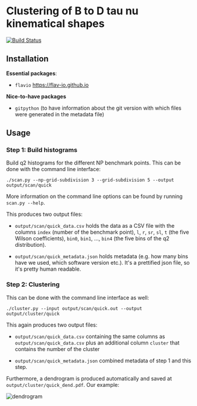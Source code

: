 # Clustering of B to D tau nu kinematical shapes

[![Build Status](https://travis-ci.org/RD-clustering/B_decays_clustering.svg?branch=master)](https://travis-ci.org/RD-clustering/B_decays_clustering)

## Installation

**Essential packages**:

* ``flavio`` https://flav-io.github.io 

**Nice-to-have packages**

* ``gitpython`` (to have information about the git version with which 
    files were generated in the metadata file)

## Usage

### Step 1: Build histograms

Build q2 histograms for the different NP benchmark points.
This can be done with the command line interface:
        
    ./scan.py --np-grid-subdivision 3 --grid-subdivision 5 --output output/scan/quick

More information on the command line options can be found by running
``scan.py --help``.

This produces two output files:

* ``output/scan/quick_data.csv`` holds the data as a CSV file with the 
    columns ``index`` (number of the benchmark point), 
    ``l``, ``r``, ``sr``, ``sl``, ``t`` (the five Wilson coefficients),
    ``bin0``, ``bin1``, ..., ``bin4`` (the five bins of the q2 
    distribution). 
    
* ``output/scan/quick_metadata.json`` holds metadata (e.g. how many
    bins have we used, which software version etc.).
    It's a prettified json file, so it's pretty human readable.


### Step 2: Clustering
    
This can be done with the command line interface as well: 

    ./cluster.py --input output/scan/quick.out --output output/cluster/quick

This again produces two output files:

* ``output/scan/quick_data.csv`` containing the same columns as 
    ``output/scan/quick_data.csv`` plus an additional column ``cluster``
    that contains the number of the cluster
    
* ``output/scan/quick_metadata.json`` combined metadata of step 1 and
    this step.
    
Furthermore, a dendrogram is produced automatically and saved at
``output/cluster/quick_dend.pdf``. Our example: 

![dendrogram](https://raw.githubusercontent.com/celis/B_decays_clustering/master/readme_assets/quick_dend.png?raw=true)